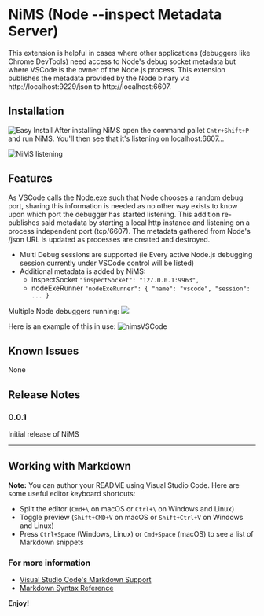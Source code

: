 # NiMS (Node --inspect Metadata Server)

This extension is helpful in cases where other applications (debuggers like Chrome DevTools) need access to Node's debug socket metadata but where VSCode is the owner of the Node.js process. This extension publishes the metadata provided by the Node binary via http://localhost:9229/json to http://localhost:6607.

## Installation
![Easy Install](https://june07.github.io/image/nimsVSCode.gif)
After installing NiMS open the command pallet `Cntr+Shift+P` and run NiMS.  You'll then see that it's listening on localhost:6607...

![NiMS listening](https://june07.github.io/image/screenCapture01.JPG)

## Features

As VSCode calls the Node.exe such that Node chooses a random debug port, sharing this information is needed as no other way exists to know upon which port the debugger has started listening.  This addition re-publishes said metadata by starting a local http instance and listening on a process independent port (tcp/6607).  The metadata gathered from Node's /json URL is updated as processes are created and destroyed.

* Multi Debug sessions are supported (ie Every active Node.js debugging session currently under VSCode control will be listed)
* Additional metadata is added by NiMS:
    * inspectSocket `"inspectSocket": "127.0.0.1:9963",`
    * nodeExeRunner `"nodeExeRunner": { "name": "vscode", "session": ... }`

Multiple Node debuggers running:
![](https://june07.github.io/image/screenCapture02Highlight.png)

Here is an example of this in use:
![nimsVSCode](https://user-images.githubusercontent.com/11353590/57107730-a3a01a00-6ce5-11e9-9e1e-df8570038f4f.gif)

## Known Issues
None

## Release Notes

### 0.0.1

Initial release of NiMS

-----------------------------------------------------------------------------------------------------------

## Working with Markdown

**Note:** You can author your README using Visual Studio Code.  Here are some useful editor keyboard shortcuts:

* Split the editor (`Cmd+\` on macOS or `Ctrl+\` on Windows and Linux)
* Toggle preview (`Shift+CMD+V` on macOS or `Shift+Ctrl+V` on Windows and Linux)
* Press `Ctrl+Space` (Windows, Linux) or `Cmd+Space` (macOS) to see a list of Markdown snippets

### For more information

* [Visual Studio Code's Markdown Support](http://code.visualstudio.com/docs/languages/markdown)
* [Markdown Syntax Reference](https://help.github.com/articles/markdown-basics/)

**Enjoy!**